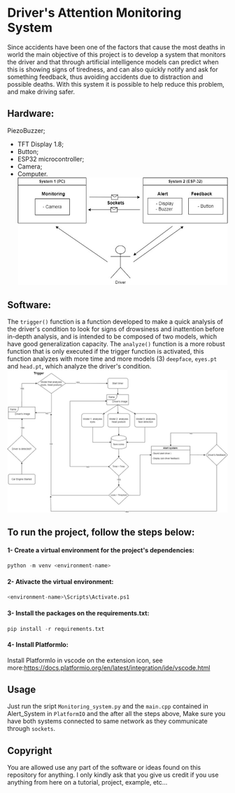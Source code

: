 # Driver's Attention Monitoring System
Since accidents have been one of the factors that cause the most deaths in world the main objective of this project is to develop a system that monitors the driver and that through artificial intelligence models can predict when this is showing signs of tiredness, and can also quickly notify and ask for something feedback, thus avoiding accidents due to distraction and possible deaths. With this system it is possible to help reduce this problem, and make driving safer.

## Hardware:
PiezoBuzzer;
* TFT Display 1.8;
* Button;
* ESP32 microcontroller;
* Camera;
* Computer.
![alt tag](img1.jpg)
## Software:
The `trigger()` function is a function developed to make a quick analysis of the driver's condition to look for signs of drowsiness and inattention before in-depth analysis, and is intended to be composed of two models, which have good generalization capacity. The `analyze()` function is a more robust function that is only executed if the trigger function is activated, this function analyzes with more time and more models (3) `deepface`, `eyes.pt` and `head.pt`, which analyze the driver's condition.
![alt tag](img2.jpg)
## To run the project, follow the steps below:

#### 1- Create a virtual environment for the project's dependencies:
```python
python -m venv <environment-name>
```
#### 2- Ativacte the virtual environment:
```python
<environment-name>\Scripts\Activate.ps1
```
#### 3- Install the packages on the requirements.txt:
```python
pip install -r requirements.txt
```
#### 4- Install PlatformIo:
Install PlatformIo in vscode on the extension icon, see more:https://docs.platformio.org/en/latest/integration/ide/vscode.html

## Usage
Just run the sript `Monitoring_system.py` and the `main.cpp` contained in Alert_System in `PlatformIO` and the after all the steps above, Make sure you have both systems connected to same network as they communicate through `sockets`. 

## Copyright
You are allowed use any part of the software or ideas found on this repository for anything. I only kindly ask that you give us credit if you use anything from here on a tutorial, project, example, etc...
